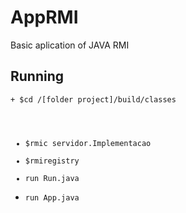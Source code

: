 # AppRMI
Basic aplication of JAVA RMI

## Running
<code>+ $cd /[folder project]/build/classes
+ $rmic servidor.Implementacao
+ $rmiregistry
+ run Run.java
+ run App.java </code>
